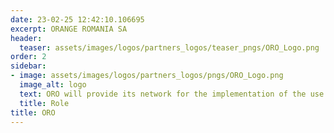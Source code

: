 ```yaml
---
date: 23-02-25 12:42:10.106695
excerpt: ORANGE ROMANIA SA
header:
  teaser: assets/images/logos/partners_logos/teaser_pngs/ORO_Logo.png
order: 2
sidebar:
- image: assets/images/logos/partners_logos/pngs/ORO_Logo.png
  image_alt: logo
  text: ORO will provide its network for the implementation of the use cases in the Municipality of Iasi exploiting the innovations and functionalities provided by the Orange 5G living lab infrastructure. In addition, as the leader of the WP related to  use-cases for Infrastructure, Environment, Security & Safety, ORO will supervise and organize the development of the technical solutions that will address the envisioned applications. 
  title: Role
title: ORO
---
```

